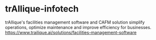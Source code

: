 # trAIlique-infotech
trAIlique's facilities management software and CAFM solution simplify operations, optimize maintenance and improve efficiency for businesses.
https://www.trailique.ai/solutions/facilities-management-software
